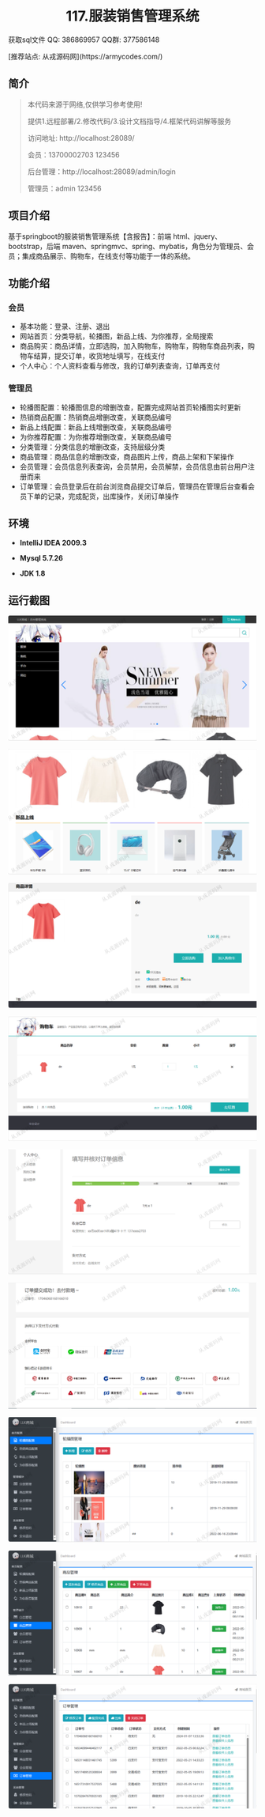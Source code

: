 <p><h1 align="center">117.服装销售管理系统</h1></p>

<p> 获取sql文件 QQ: 386869957 QQ群: 377586148 </p>
<p> [推荐站点: 从戎源码网](https://armycodes.com/) </p>

## 简介

> 本代码来源于网络,仅供学习参考使用!
>
> 提供1.远程部署/2.修改代码/3.设计文档指导/4.框架代码讲解等服务
> 
> 访问地址: http://localhost:28089/
> 
> 会员：13700002703 123456
> 
> 后台管理：http://localhost:28089/admin/login
> 
> 管理员：admin 123456
> 

## 项目介绍
基于springboot的服装销售管理系统【含报告】：前端 html、jquery、bootstrap，后端 maven、springmvc、spring、mybatis，角色分为管理员、会员；集成商品展示、购物车，在线支付等功能于一体的系统。

## 功能介绍

### 会员

- 基本功能：登录、注册、退出
- 网站首页：分类导航，轮播图，新品上线、为你推荐，全局搜索
- 商品购买：商品详情，立即选购，加入购物车，购物车，购物车商品列表，购物车结算，提交订单，收货地址填写，在线支付
- 个人中心：个人资料查看与修改，我的订单列表查询，订单再支付

### 管理员

- 轮播图配置：轮播图信息的增删改查，配置完成网站首页轮播图实时更新
- 热销商品配置：热销商品增删改查，关联商品编号
- 新品上线配置：新品上线增删改查，关联商品编号
- 为你推荐配置：为你推荐增删改查，关联商品编号
- 分类管理：分类信息的增删改查，支持层级分类
- 商品管理：商品信息的增删改查，商品图片上传，商品上架和下架操作
- 会员管理：会员信息列表查询，会员禁用，会员解禁，会员信息由前台用户注册而来
- 订单管理：会员登录后在前台浏览商品提交订单后，管理员在管理后台查看会员下单的记录，完成配货，出库操作，关闭订单操作

## 环境

- <b>IntelliJ IDEA 2009.3</b>

- <b>Mysql 5.7.26</b>

- <b>JDK 1.8</b>

## 运行截图
![](screenshot/1.png)

![](screenshot/2.png)

![](screenshot/3.png)

![](screenshot/4.png)

![](screenshot/5.png)

![](screenshot/6.png)

![](screenshot/7.png)

![](screenshot/8.png)

![](screenshot/9.png)